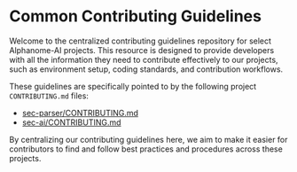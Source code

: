 # Common Contributing Guidelines

Welcome to the centralized contributing guidelines repository for select Alphanome-AI projects. This resource is designed to provide developers with all the information they need to contribute effectively to our projects, such as environment setup, coding standards, and contribution workflows.

These guidelines are specifically pointed to by the following project `CONTRIBUTING.md` files:
- [sec-parser/CONTRIBUTING.md](https://github.com/alphanome-ai/sec-parser/blob/main/CONTRIBUTING.md)
- [sec-ai/CONTRIBUTING.md](https://github.com/alphanome-ai/sec-ai/blob/main/CONTRIBUTING.md)

By centralizing our contributing guidelines here, we aim to make it easier for contributors to find and follow best practices and procedures across these projects.
